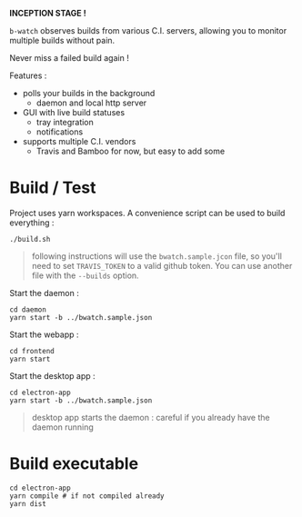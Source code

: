 **INCEPTION STAGE !**

`b-watch` observes builds from various C.I. servers, allowing you to monitor multiple builds without pain.

Never miss a failed build again !

Features :
* polls your builds in the background
    * daemon and local http server
* GUI with live build statuses
    * tray integration
    * notifications
* supports multiple C.I. vendors 
    * Travis and Bamboo for now, but easy to add some
    
# Build / Test


Project uses yarn workspaces. A convenience script can be used to build everything :

    ./build.sh

> following instructions will use the `bwatch.sample.jcon` file, so you'll need to set `TRAVIS_TOKEN` to a valid github token. You can use another file with the `--builds` option.

           
Start the daemon :

    cd daemon
    yarn start -b ../bwatch.sample.json    

Start the webapp :

    cd frontend
    yarn start
    
Start the desktop app :
    
    cd electron-app
    yarn start -b ../bwatch.sample.json    
    
> desktop app starts the daemon : careful if you already have the daemon running

# Build executable

    cd electron-app
    yarn compile # if not compiled already
    yarn dist
